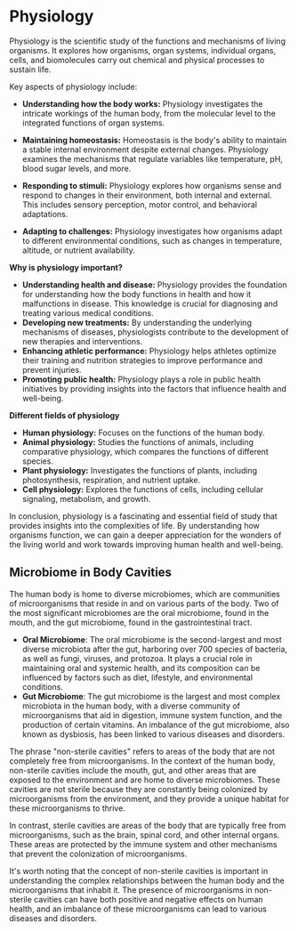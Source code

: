 # Physiology

Physiology is the scientific study of the functions and mechanisms of living organisms. It explores how organisms, organ systems, individual organs, cells, and biomolecules carry out chemical and physical processes to sustain life.

Key aspects of physiology include:

- **Understanding how the body works:** Physiology investigates the intricate workings of the human body, from the molecular level to the integrated functions of organ systems.

- **Maintaining homeostasis:** Homeostasis is the body's ability to maintain a stable internal environment despite external changes. Physiology examines the mechanisms that regulate variables like temperature, pH, blood sugar levels, and more.

- **Responding to stimuli:** Physiology explores how organisms sense and respond to changes in their environment, both internal and external. This includes sensory perception, motor control, and behavioral adaptations.

- **Adapting to challenges:** Physiology investigates how organisms adapt to different environmental conditions, such as changes in temperature, altitude, or nutrient availability.

**Why is physiology important?**

- **Understanding health and disease:** Physiology provides the foundation for understanding how the body functions in health and how it malfunctions in disease. This knowledge is crucial for diagnosing and treating various medical conditions.
- **Developing new treatments:** By understanding the underlying mechanisms of diseases, physiologists contribute to the development of new therapies and interventions.
- **Enhancing athletic performance:** Physiology helps athletes optimize their training and nutrition strategies to improve performance and prevent injuries.
- **Promoting public health:** Physiology plays a role in public health initiatives by providing insights into the factors that influence health and well-being.

**Different fields of physiology**

- **Human physiology:** Focuses on the functions of the human body.
- **Animal physiology:** Studies the functions of animals, including comparative physiology, which compares the functions of different species.
- **Plant physiology:** Investigates the functions of plants, including photosynthesis, respiration, and nutrient uptake.
- **Cell physiology:** Explores the functions of cells, including cellular signaling, metabolism, and growth.

In conclusion, physiology is a fascinating and essential field of study that provides insights into the complexities of life. By understanding how organisms function, we can gain a deeper appreciation for the wonders of the living world and work towards improving human health and well-being.

## Microbiome in Body Cavities

The human body is home to diverse microbiomes, which are communities of microorganisms that reside in and on various parts of the body. Two of the most significant microbiomes are the oral microbiome, found in the mouth, and the gut microbiome, found in the gastrointestinal tract.

* **Oral Microbiome**: The oral microbiome is the second-largest and most diverse microbiota after the gut, harboring over 700 species of bacteria, as well as fungi, viruses, and protozoa. It plays a crucial role in maintaining oral and systemic health, and its composition can be influenced by factors such as diet, lifestyle, and environmental conditions.
* **Gut Microbiome**: The gut microbiome is the largest and most complex microbiota in the human body, with a diverse community of microorganisms that aid in digestion, immune system function, and the production of certain vitamins. An imbalance of the gut microbiome, also known as dysbiosis, has been linked to various diseases and disorders.

The phrase "non-sterile cavities" refers to areas of the body that are not completely free from microorganisms. In the context of the human body, non-sterile cavities include the mouth, gut, and other areas that are exposed to the environment and are home to diverse microbiomes. These cavities are not sterile because they are constantly being colonized by microorganisms from the environment, and they provide a unique habitat for these microorganisms to thrive.

In contrast, sterile cavities are areas of the body that are typically free from microorganisms, such as the brain, spinal cord, and other internal organs. These areas are protected by the immune system and other mechanisms that prevent the colonization of microorganisms.

It's worth noting that the concept of non-sterile cavities is important in understanding the complex relationships between the human body and the microorganisms that inhabit it. The presence of microorganisms in non-sterile cavities can have both positive and negative effects on human health, and an imbalance of these microorganisms can lead to various diseases and disorders.